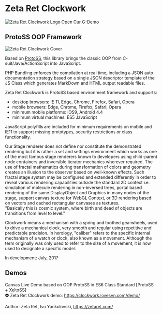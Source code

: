 # Zeta Ret Clockwork
[![Zeta Ret Clockwork Logo](https://clockwork.lovesvn.com/demo/imgs/clockwork_logo_small.png)](https://clockwork.lovesvn.com/demo/) [Open Our G-Demo](https://clockwork.lovesvn.com/demo/)

## ProtoSS OOP Framework

![Zeta Ret Clockwork Cover](https://zetaret.com/images/clockwork1.jpg)

Based on [ProtoSS](https://github.com/ZetaRet/protoss), this library brings the classic OOP from C-suit/Java/ActionScript into JavaScript.

PHP Bundling enforces the compilation at real time, including a JSON auto documentation strategy based on a single JSON descriptor template of the JS Class which generates MarkDown and HTML output readable files.

Zeta Ret Clockwork is ProtoSS based environment framework and supports:  
* desktop browsers: IE 11, Edge, Chrome, Firefox, Safari, Opera  
* mobile browsers: Edge, Chrome, Firefox, Safari, Opera  
* minimum mobile platforms: iOS9, Android 4.4  
* minimum virtual machines: ES5 JavaScript  

JavaScript polyfills are included for minimum requirements on mobile and IE11 to support missing prototypes, security restrictions or class functionality.

Our Stage renderer does not define nor constitute the demonstrated rendering but it is rather a set and settings environment which works as one of the most famous stage renderers known to developers using child-parent node containers and inversible iterator mechanics wherever required. The use of fractal mathematics during transformation of colors and geometry creates an illusion to the observer based on well-known effects. Such fractal stage system may be configured and extended differently in order to reveal various rendering capabilities outside the standard 2D context i.e. simulation of molecule rendering in non-inversed trees, portal based rendering of the same DisplayObject and Graphics in many nodes of the stage, support canvas texture for WebGL Context, or 3D rendering based on vectors and cached rectangular canvases as textures.  
"Basically this is cosmic system, where birth and dead of objects are transitions from level to level."  

Clockwork means a mechanism with a spring and toothed gearwheels, used to drive a mechanical clock, very smooth and regular using repetitive and predictable precision. In horology, "caliber" refers to the specific internal mechanism of a watch or clock, also known as a movement. Although the term originally was only used to refer to the size of a movement, it is now used to designate a specific model.

In development: July, 2017

## Demos
Canvas Live Demo based on OOP ProtoSS in ES6 Class Standard [ProtoSS + XeltoSS]:  
:alien: Zeta Ret Clockwork demo: https://clockwork.lovesvn.com/demo/  

Author: Zeta Ret, Ivo Yankulovski, https://zetaret.com/
